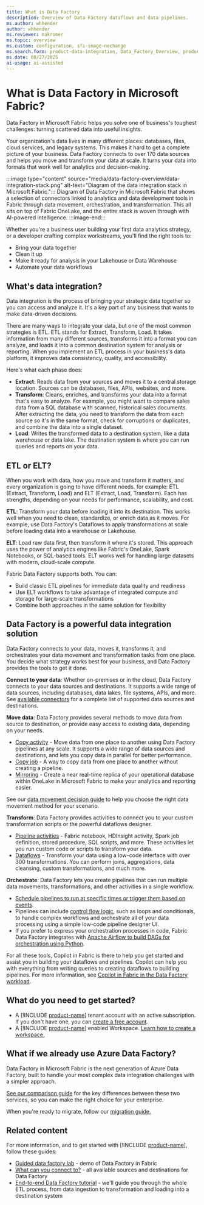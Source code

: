 ```yaml
---
title: What is Data Factory
description: Overview of Data Factory dataflows and data pipelines.
ms.author: whhender
author: whhender
ms.reviewer: makromer
ms.topic: overview
ms.custom: configuration, sfi-image-nochange
ms.search.form: product-data-integration, Data_Factory_Overview, product-data-factory
ms.date: 08/27/2025
ai-usage: ai-assisted
---
```


# What is Data Factory in Microsoft Fabric?

Data Factory in Microsoft Fabric helps you solve one of business's toughest challenges: turning scattered data into useful insights.

Your organization's data lives in many different places: databases, files, cloud services, and legacy systems. This makes it hard to get a complete picture of your business. Data Factory connects to over 170 data sources and helps you move and transform your data at scale. It turns your data into formats that work well for analytics and decision-making.

:::image type="content" source="media/data-factory-overview/data-integration-stack.png" alt-text="Diagram of the data integration stack in Microsoft Fabric.":::
   Diagram of Data Factory in Microsoft Fabric that shows a selection of connectors linked to analytics and data development tools in Fabric through data movement, orchestration, and transformation. This all sits on top of Fabric OneLake, and the entire stack is woven through with AI-powered intelligence.
:::image-end:::

Whether you're a business user building your first data analytics strategy, or a developer crafting complex workstreams, you'll find the right tools to:

- Bring your data together
- Clean it up
- Make it ready for analysis in your Lakehouse or Data Warehouse
- Automate your data workflows

## What's data integration?

Data integration is the process of bringing your strategic data together so you can access and analyze it. It's a key part of any business that wants to make data-driven decisions.

There are many ways to integrate your data, but one of the most common strategies is ETL. ETL stands for Extract, Transform, Load. It takes information from many different sources, transforms it into a format you can analyze, and loads it into a common destination system for analysis or reporting. When you implement an ETL process in your business's data platform, it improves data consistency, quality, and accessibility.

Here's what each phase does:

- **Extract**: Reads data from your sources and moves it to a central storage location. Sources can be databases, files, APIs, websites, and more.
- **Transform**: Cleans, enriches, and transforms your data into a format that's easy to analyze. For example, you might want to compare sales data from a SQL database with scanned, historical sales documents. After extracting the data, you need to transform the data from each source so it's in the same format, check for corruptions or duplicates, and combine the data into a single dataset.
- **Load**: Writes the transformed data to a destination system, like a data warehouse or data lake. The destination system is where you can run queries and reports on your data.

## ETL or ELT?

When you work with data, how you move and transform it matters, and every organization is going to have different needs. for example: ETL (Extract, Transform, Load) and ELT (Extract, Load, Transform). Each has strengths, depending on your needs for performance, scalability, and cost.

**ETL**: Transform your data before loading it into its destination. This works well when you need to clean, standardize, or enrich data as it moves. For example, use Data Factory's Dataflows to apply transformations at scale before loading data into a warehouse or Lakehouse.

**ELT**: Load raw data first, then transform it where it's stored. This approach uses the power of analytics engines like Fabric's OneLake, Spark Notebooks, or SQL-based tools. ELT works well for handling large datasets with modern, cloud-scale compute.

Fabric Data Factory supports both. You can:

- Build classic ETL pipelines for immediate data quality and readiness
- Use ELT workflows to take advantage of integrated compute and storage for large-scale transformations
- Combine both approaches in the same solution for flexibility

## Data Factory is a powerful data integration solution

Data Factory connects to your data, moves it, transforms it, and orchestrates your data movement and transformation tasks from one place. You decide what strategy works best for your business, and Data Factory provides the tools to get it done.

**Connect to your data**: Whether on-premises or in the cloud, Data Factory connects to your data sources and destinations. It supports a wide range of data sources, including databases, data lakes, file systems, APIs, and more. See [available connectors](connector-overview.md) for a complete list of supported data sources and destinations.

**Move data**: Data Factory provides several methods to move data from source to destination, or provide easy access to existing data, depending on your needs.

- [Copy activity](copy-data-activity.md) - Move data from one place to another using Data Factory pipelines at any scale. It supports a wide range of data sources and destinations, and lets you copy data in parallel for better performance.
- [Copy job](what-is-copy-job.md) - A way to copy data from one place to another without creating a pipeline.
- [Mirroring](/fabric/database/mirrored-database/overview) - Create a near real-time replica of your operational database within OneLake in Microsoft Fabric to make your analytics and reporting easier.

See our [data movement decision guide](data-movement-decision-guide.md) to help you choose the right data movement method for your scenario.

**Transform**: Data Factory provides activities to connect you to your custom transformation scripts or the powerful dataflows designer.

- [Pipeline activities](activity-overview.md#data-transformation-activities) - Fabric notebook, HDInsight activity, Spark job definition, stored procedure, SQL scripts, and more. These activities let you run custom code or scripts to transform your data.
- [Dataflows](dataflows-gen2-overview.md) - Transform your data using a low-code interface with over 300 transformations. You can perform joins, aggregations, data cleansing, custom transformations, and much more.

**Orchestrate**: Data Factory lets you create pipelines that can run multiple data movements, transformations, and other activities in a single workflow.

- [Schedule pipelines to run at specific times or trigger them based on events](pipeline-runs.md).
- Pipelines can include [control flow logic](activity-overview.md#control-flow-activities), such as loops and conditionals, to handle complex workflows and orchestrate all of your data processing using a simple low-code pipeline designer UI.
- If you prefer to express your orchestration processes in code, Fabric Data Factory integrates with [Apache Airflow to build DAGs for orchestration using Python](create-apache-airflow-jobs.md).

For all these tools, Copilot in Fabric is there to help you get started and assist you in building your dataflows and pipelines. Copilot can help you with everything from writing queries to creating dataflows to building pipelines. For more information, see [Copilot in Fabric in the Data Factory workload](copilot-fabric-data-factory.md).

## What do you need to get started?

- A [!INCLUDE [product-name](../includes/product-name.md)] tenant account with an active subscription. If you don't have one, you can [create a free account](https://azure.microsoft.com/free/).
- A [!INCLUDE [product-name](../includes/product-name.md)] enabled Workspace. [Learn how to create a workspace.](../fundamentals/create-workspaces.md)

## What if we already use Azure Data Factory?

Data Factory in Microsoft Fabric is the next generation of Azure Data Factory, built to handle your most complex data integration challenges with a simpler approach.

[See our comparison guide](compare-fabric-data-factory-and-azure-data-factory.md) for the key differences between these two services, so you can make the right choice for your enterprise.

When you're ready to migrate, follow our [migration guide.](migrate-from-azure-data-factory.md)

## Related content

For more information, and to get started with [!INCLUDE [product-name](../includes/product-name.md)], follow these guides:

- [Guided data factory lab](https://regale.cloud/Microsoft/play/4344/fabric-data-factory#/0/0) - demo of Data Factory in Fabric
- [What can you connect to?](connector-overview.md) - all available sources and destinations for Data Factory
- [End-to-end Data Factory tutorial](tutorial-end-to-end-introduction.md) - we'll guide you through the whole ETL process, from data ingestion to transformation and loading into a destination system
